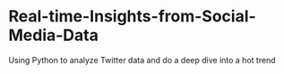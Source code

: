 # Real-time-Insights-from-Social-Media-Data
Using Python to analyze Twitter data and do a deep dive into a hot trend
